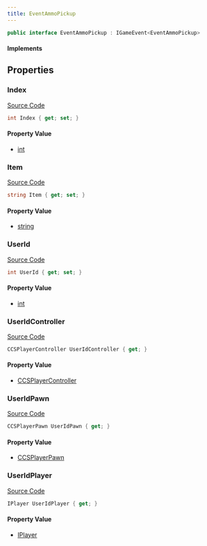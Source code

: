 ```yaml
---
title: EventAmmoPickup
---
```


```csharp
public interface EventAmmoPickup : IGameEvent<EventAmmoPickup>
```

#### Implements

## Properties

### Index

[Source Code](https://github.com/swiftly-solution/swiftlys2/blob/beta/managed/src/SwiftlyS2.Generated/GameEvents/Interfaces/EventAmmoPickup.cs#L51)

```csharp
int Index { get; set; }
```

#### Property Value

- [int](https://learn.microsoft.com/dotnet/api/system.int32)

### Item

[Source Code](https://github.com/swiftly-solution/swiftlys2/blob/beta/managed/src/SwiftlyS2.Generated/GameEvents/Interfaces/EventAmmoPickup.cs#L44)

```csharp
string Item { get; set; }
```

#### Property Value

- [string](https://learn.microsoft.com/dotnet/api/system.string)

### UserId

[Source Code](https://github.com/swiftly-solution/swiftlys2/blob/beta/managed/src/SwiftlyS2.Generated/GameEvents/Interfaces/EventAmmoPickup.cs#L37)

```csharp
int UserId { get; set; }
```

#### Property Value

- [int](https://learn.microsoft.com/dotnet/api/system.int32)

### UserIdController

[Source Code](https://github.com/swiftly-solution/swiftlys2/blob/beta/managed/src/SwiftlyS2.Generated/GameEvents/Interfaces/EventAmmoPickup.cs#L22)

```csharp
CCSPlayerController UserIdController { get; }
```

#### Property Value

- [CCSPlayerController](/docs/api/shared/schemadefinitions/ccsplayercontroller)

### UserIdPawn

[Source Code](https://github.com/swiftly-solution/swiftlys2/blob/beta/managed/src/SwiftlyS2.Generated/GameEvents/Interfaces/EventAmmoPickup.cs#L28)

```csharp
CCSPlayerPawn UserIdPawn { get; }
```

#### Property Value

- [CCSPlayerPawn](/docs/api/shared/schemadefinitions/ccsplayerpawn)

### UserIdPlayer

[Source Code](https://github.com/swiftly-solution/swiftlys2/blob/beta/managed/src/SwiftlyS2.Generated/GameEvents/Interfaces/EventAmmoPickup.cs#L31)

```csharp
IPlayer UserIdPlayer { get; }
```

#### Property Value

- [IPlayer](/docs/api/shared/players/iplayer)

